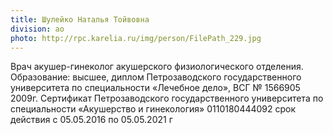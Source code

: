 ```yaml
---
title: Шулейко Наталья Тойвовна
division: ao
photo: http://rpc.karelia.ru/img/person/FilePath_229.jpg
---
```


Врач акушер-гинеколог акушерского физиологического отделения. Образование: высшее, диплом Петрозаводского государственного университета по специальности «Лечебное дело», ВСГ № 1566905 2009г. Сертификат Петрозаводского государственного университета по специальности «Акушерство и гинекология» 0110180444092 срок действия с 05.05.2016 по 05.05.2021 г